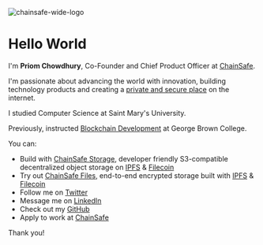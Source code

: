 ![chainsafe-wide-logo](https://user-images.githubusercontent.com/6680028/127147859-3cddb601-ed54-4c9a-a46d-f029e19db66a.png)

# Hello World
I'm **Priom Chowdhury**, Co-Founder and Chief Product Officer at [ChainSafe](https://chainsafe.io). 

I'm passionate about advancing the world with innovation, building technology products and creating a [private and secure place](https://medium.com/chainsafe-systems/introducing-chainsafe-files-3eedabdec922) on the internet.

I studied Computer Science at Saint Mary's University.

Previously, instructed [Blockchain Development](https://www.georgebrown.ca/programs/blockchain-development-program-t175) at George Brown College.

You can:
- Build with [ChainSafe Storage](https://app.files.chainsafe.io/), developer friendly S3-compatible decentralized object storage on [IPFS](http://ipfs.io/) & [Filecoin](https://filecoin.io/)
- Try out [ChainSafe Files](https://app.files.chainsafe.io/), end-to-end encrypted storage built with [IPFS](http://ipfs.io/) & [Filecoin](https://filecoin.io/)
- Follow me on [Twitter](https://twitter.com/pri0m)
- Message me on [LinkedIn](https://linkedin.com/in/priomchowdhury)
- Check out my [GitHub](https://github.com/priom)
- Apply to work at [ChainSafe](https://chainsafe.io/careers)

Thank you!
